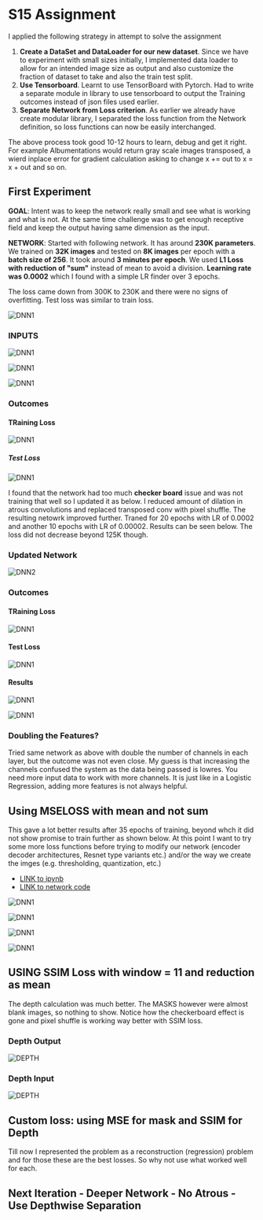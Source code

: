 # S15 Assignment

I applied the following strategy in attempt to solve the assignment

1. **Create a DataSet and DataLoader for our new dataset**. Since we have to experiment with small sizes initially, I implemented data loader to allow for an intended image size as output and also customize the fraction of dataset to take and also the train test split.
2. **Use Tensorboard**. Learnt to use TensorBoard with Pytorch. Had to write a separate module in library to use tensorboard to output the Training outcomes instead of json files used earlier.
3. **Separate Network from Loss criterion**. As earlier we already have create modular library, I separated the loss function from the Network definition, so loss functions can now be easily interchanged.

The above process took good 10-12 hours to learn, debug and get it right. For example Albumentations would return gray scale images transposed, a wierd inplace error for gradient calculation asking to change x += out to x = x + out and so on.


## First Experiment

**GOAL**: Intent was to keep the network really small and see what is working and what is not. At the same time challenge was to get enough receptive field and keep the output having same dimension as the input.

**NETWORK**: Started with following network. It has around **230K parameters**. We trained on **32K images** and tested on **8K images** per epoch with a **batch size of 256**. It took around **3 minutes per epoch**. We used **L1 Loss with reduction of "sum"** instead of mean to avoid a division. **Learning rate was 0.0002** which I found with a simple LR finder over 3 epochs. 

The loss came down from 300K to 230K and there were no signs of overfitting. Test loss was similar to train loss.

![DNN1](DNN1.png)

### INPUTS

![DNN1](DNN2_input.png)

![DNN1](DNN2_minput.png)

![DNN1](DNN2_dinput.png)

### Outcomes

#### TRaining Loss
![DNN1](DNN1_trainloss.png)

##### Test Loss
![DNN1](DNN1_testloss.png)

I found that the network had too much **checker board** issue and was not training that well so I updated it as below. I reduced amount of dilation in atrous convolutions and replaced transposed conv with pixel shuffle. The resulting netowrk improved further. Traned for 20 epochs with LR of 0.0002 and another 10 epochs with LR of 0.00002. Results can be seen below. The loss did not decrease beyond 125K though.

### Updated Network

![DNN2](DNN2.png)

### Outcomes

#### TRaining Loss
![DNN1](DNN2_trainloss.png)

#### Test Loss
![DNN1](DNN2_testloss.png)

#### Results 

![DNN1](DNN2_m30.png)

![DNN1](DNN2_d30.png)

### Doubling the Features?
Tried same network as above with double the number of channels in each layer, but the outcome was not even close. My guess is that increasing the channels confused the system as the data being passed is lowres. You need more input data to work with more channels. It is just like in a Logistic Regression, adding more features is not always helpful.

## Using MSELOSS with mean and not sum
This gave a lot better results after 35 epochs of training, beyond whch it did not show promise to train further as shown below. At this point I want to try some more loss functions before trying to modify our network (encoder decoder architectures, Resnet type variants etc.) and/or the way we create the imges (e.g. thresholding, quantization, etc.)

* [LINK to ipynb](https://github.com/abhinavdayal/DepthMask/blob/master/S15Assignment_attempt1.ipynb)
* [LINK to network code](https://raw.githubusercontent.com/abhinavdayal/EVA4_LIBRARY/master/EVA4/eva4models/s15net.py)

![DNN1](MSE_trainloss.png)

![DNN1](MSE_testloss.png)

![DNN1](MSE_mask.png)

![DNN1](MSE_depth.png)

## USING SSIM Loss with window = 11 and reduction as mean
The depth calculation was much better. The MASKS however were almost blank images, so nothing to show. Notice how the checkerboard effect is gone and pixel shuffle is working way better with SSIM loss.

### Depth Output
![DEPTH](ssimdepth.jpg)
### Depth Input
![DEPTH](ssimdepthi.jpg)

## Custom loss: using MSE for mask and SSIM for Depth

Till now I represented the problem as a reconstruction (regression) problem and for those these are the best losses. So why not use what worked well for each.


## Next Iteration - Deeper Network - No Atrous - Use Depthwise Separation


